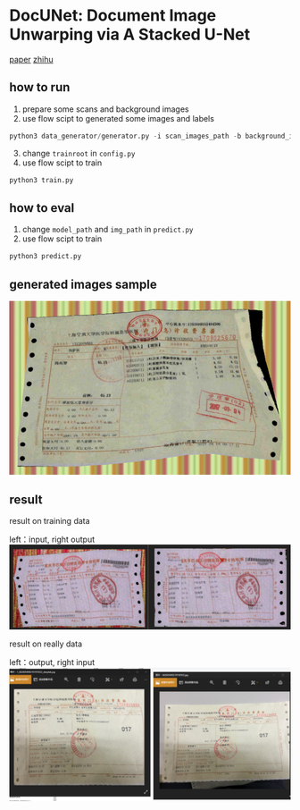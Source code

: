 # DocUNet: Document Image Unwarping via A Stacked U-Net

[paper](https://www3.cs.stonybrook.edu/~cvl/content/papers/2018/Ma_CVPR18.pdf) [zhihu](https://zhuanlan.zhihu.com/p/37306349)

## how to run

1. prepare some scans and background images
2. use flow scipt to generated some images and labels
```python
python3 data_generator/generator.py -i scan_images_path -b background_images_path -o output_path
```
3. change `trainroot` in `config.py`
4. use flow scipt to train
```python
python3 train.py
```

## how to eval
1. change `model_path` and `img_path` in `predict.py`
2. use flow scipt to train
```python
python3 predict.py
```

## generated images sample
![data](imgs/data.png)

## result
result on training data

left：input, right output
![result1](imgs/result2.png)

result on really data

left：output, right input
![result1](imgs/result1.png)